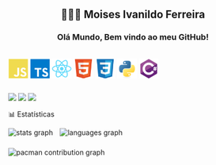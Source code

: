 <h2 align="center">👩🏻‍💻 Moises Ivanildo Ferreira</h2>


<h3 align="center">Olá Mundo, Bem vindo ao meu GitHub!</h3>

<div style="display: inline_block"><br>
  <img align="center" alt="Mif-code-Js" height="40" width="40" src="https://raw.githubusercontent.com/devicons/devicon/master/icons/javascript/javascript-plain.svg">
  <img align="center" alt="Mif-code-Ts" height="40" width="40" src="https://raw.githubusercontent.com/devicons/devicon/master/icons/typescript/typescript-plain.svg">
  <img align="center" alt="Mif-code-React" height="40" width="40" src="https://raw.githubusercontent.com/devicons/devicon/master/icons/react/react-original.svg">
  <img align="center" alt="Mif-code-HTML" height="40" width="40" src="https://raw.githubusercontent.com/devicons/devicon/master/icons/html5/html5-original.svg">
  <img align="center" alt="Mif-code-CSS" height="40" width="40" src="https://raw.githubusercontent.com/devicons/devicon/master/icons/css3/css3-original.svg">
  <img align="center" alt="Mif-code-Python" height="40" width="40" src="https://raw.githubusercontent.com/devicons/devicon/master/icons/python/python-original.svg">
  <img align="center" alt="Mif-code-Csharp" height="40" width="40" src="https://raw.githubusercontent.com/devicons/devicon/master/icons/csharp/csharp-original.svg">
</div>
  
  ##
 
<div> 
 <a href="https://discord.gg/wagxzStdcR" target="_blank"><img src="https://img.shields.io/badge/Discord-7289DA?style=for-the-badge&logo=discord&logoColor=white" target="_blank"></a> 
  <a href = "mailto:contatorafaballerini@gmail.com"><img src="https://img.shields.io/badge/-Gmail-%23333?style=for-the-badge&logo=gmail&logoColor=white" target="_blank"></a>
  <a href="[https://www.linkedin.com/in/rafaella-ballerini-45875016a](https://www.linkedin.com/in/moises-ferreira-aa7b8a318/)" target="_blank"><img src="https://img.shields.io/badge/-LinkedIn-%230077B5?style=for-the-badge&logo=linkedin&logoColor=white" target="_blank"></a> 
  
</div>

📊 Estatísticas
<div align="left">
  <img src="https://github-readme-stats.vercel.app/api?username=Mif-code&hide_title=false&hide_rank=false&show_icons=true&include_all_commits=true&count_private=true&disable_animations=false&theme=dracula&locale=pt-br&hide_border=false" height="150" alt="stats graph" style="margin-right: 10px;" />
  <img src="https://github-readme-stats.vercel.app/api/top-langs?username=Mif-code&locale=pt-br&hide_title=false&layout=compact&card_width=320&langs_count=5&theme=dracula&hide_border=false" height="150" alt="languages graph" />
</div>

###

<picture>
  <source media="(prefers-color-scheme: dark)" srcset="https://raw.githubusercontent.com/Mif-code/Mif-code/output/pacman-contribution-graph-dark.svg">
  <source media="(prefers-color-scheme: light)" srcset="https://raw.githubusercontent.com/Mif-code/Mif-code/output/pacman-contribution-graph.svg">
  <img alt="pacman contribution graph" src="https://raw.githubusercontent.com/Mif-code/Mif-code/output/pacman-contribution-graph.svg">
</picture>

###
